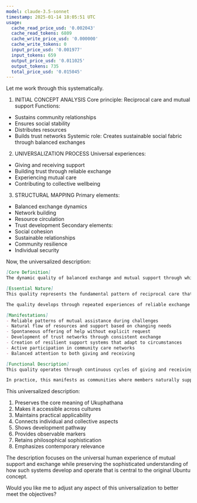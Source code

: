 ```yaml
---
model: claude-3.5-sonnet
timestamp: 2025-01-14 18:05:51 UTC
usage:
  cache_read_price_usd: '0.002043'
  cache_read_tokens: 6809
  cache_write_price_usd: '0.000000'
  cache_write_tokens: 0
  input_price_usd: '0.001977'
  input_tokens: 659
  output_price_usd: '0.011025'
  output_tokens: 735
  total_price_usd: '0.015045'
---
```


Let me work through this systematically.

1. INITIAL CONCEPT ANALYSIS
Core principle: Reciprocal care and mutual support
Functions: 
- Sustains community relationships
- Ensures social stability
- Distributes resources
- Builds trust networks
Systemic role: Creates sustainable social fabric through balanced exchanges

2. UNIVERSALIZATION PROCESS
Universal experiences:
- Giving and receiving support
- Building trust through reliable exchange
- Experiencing mutual care
- Contributing to collective wellbeing

3. STRUCTURAL MAPPING
Primary elements:
- Balanced exchange dynamics
- Network building
- Resource circulation
- Trust development
Secondary elements:
- Social cohesion
- Sustainable relationships
- Community resilience
- Individual security

Now, the universalized description:

```markdown
[Core Definition]
The dynamic quality of balanced exchange and mutual support through which individuals and communities create sustainable networks of care and responsibility. It manifests as the natural flow of giving and receiving that strengthens social bonds while ensuring both individual security and collective flourishing.

[Essential Nature]
This quality represents the fundamental pattern of reciprocal care that emerges whenever humans form lasting relationships and communities. It goes beyond simple transaction or exchange, embodying a deeper understanding that sustainable human systems require balanced flows of support, resources, and care. Unlike mere reciprocity, it creates an ongoing fabric of mutual responsibility and care that becomes self-sustaining.

The quality develops through repeated experiences of reliable exchange and mutual support, gradually building trust networks that provide both security and growth opportunities for all participants. It requires active awareness of both giving and receiving, maintaining balance while allowing for natural fluctuations in each participant's needs and capabilities.

[Manifestations]
- Reliable patterns of mutual assistance during challenges
- Natural flow of resources and support based on changing needs
- Spontaneous offering of help without explicit request
- Development of trust networks through consistent exchange
- Creation of resilient support systems that adapt to circumstances
- Active participation in community care networks
- Balanced attention to both giving and receiving

[Functional Description]
This quality operates through continuous cycles of giving and receiving that create increasingly stable networks of mutual support. As trust develops through reliable exchange, these networks become more efficient and automatic, requiring less conscious management while providing greater security and opportunity. The quality strengthens through use, as each successful exchange builds confidence in the system and deepens participants' commitment to maintaining it.

In practice, this manifests as communities where members naturally support each other through life's challenges, sharing resources, knowledge, and care as needed. It creates resilient social systems that can weather difficulties by distributing burdens and benefits across the network. The result is a sustainable social fabric that provides security and growth opportunities for all participants while maintaining the dignity and agency of each individual.
```

This universalized description:
1. Preserves the core meaning of Ukuphathana
2. Makes it accessible across cultures
3. Maintains practical applicability
4. Connects individual and collective aspects
5. Shows development pathway
6. Provides observable markers
7. Retains philosophical sophistication
8. Emphasizes contemporary relevance

The description focuses on the universal human experience of mutual support and exchange while preserving the sophisticated understanding of how such systems develop and operate that is central to the original Ubuntu concept.

Would you like me to adjust any aspect of this universalization to better meet the objectives?